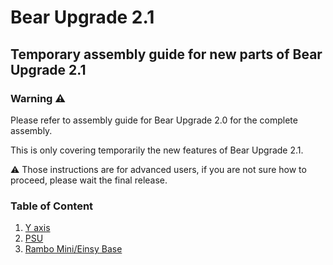# Bear Upgrade 2.1

## Temporary assembly guide for new parts of Bear Upgrade 2.1




### Warning :warning:

Please refer to assembly guide for Bear Upgrade 2.0 for the complete assembly.

This is only covering temporarily the new features of Bear Upgrade 2.1.

:warning: Those instructions are for advanced users, if you are not sure how to proceed, please wait the final release.


### Table of Content

1. [Y axis](y_axis)
1. [PSU](psu)
1. [Rambo Mini/Einsy Base](rambo_base)

